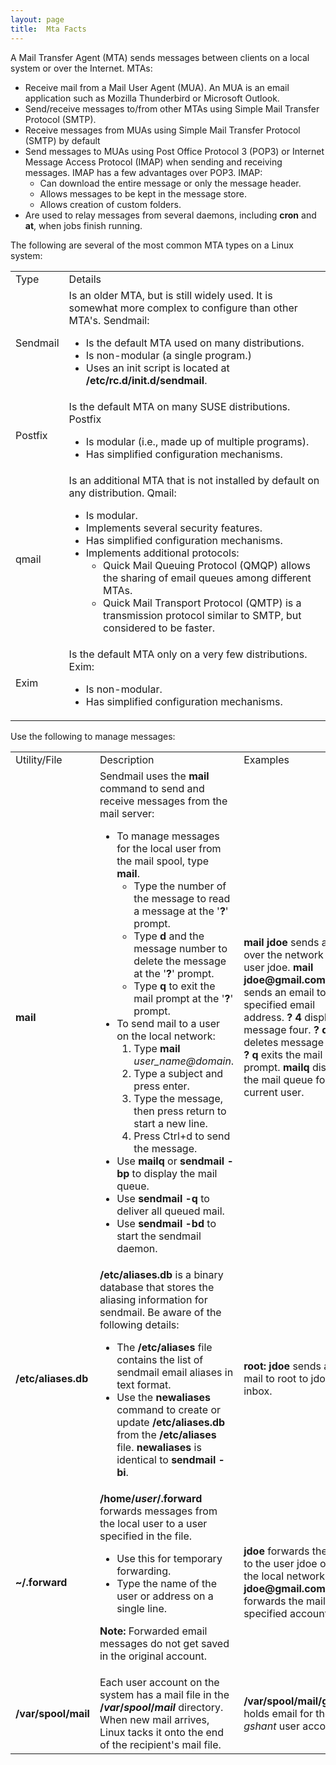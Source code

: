 ```yaml
---
layout: page
title:  Mta Facts
---
```


A Mail Transfer Agent (MTA) sends messages between clients on a local system
or over the Internet. MTAs:

  * Receive mail from a Mail User Agent (MUA). An MUA is an email application such as Mozilla Thunderbird or Microsoft Outlook.
  * Send/receive messages to/from other MTAs using Simple Mail Transfer Protocol (SMTP).
  * Receive messages from MUAs using Simple Mail Transfer Protocol (SMTP) by default
  * Send messages to MUAs using Post Office Protocol 3 (POP3) or Internet Message Access Protocol (IMAP) when sending and receiving messages. IMAP has a few advantages over POP3. IMAP:
    * Can download the entire message or only the message header.
    * Allows messages to be kept in the message store.
    * Allows creation of custom folders.
  * Are used to relay messages from several daemons, including **cron** and **at**, when jobs finish running.

The following are several of the most common MTA types on a Linux system:

<table>

<tr> <td>Type</td> <td>Details</td>

</tr>

<tr> <td>Sendmail</td> <td> Is an older MTA, but is still widely used. It is
somewhat more complex to configure than other MTA's. Sendmail:

<ul>

<li>Is the default MTA used on many distributions.

</li>

<li>Is non-modular (a single program.)

</li>

<li>Uses an init script is located at <b>/etc/rc.d/init.d/sendmail</b>.

</li>

</ul> </td>

</tr>

<tr> <td>Postfix </td> <td> Is the default MTA on many SUSE distributions.
Postfix

<ul>

<li>Is modular (i.e., made up of multiple programs).

</li>

<li>Has simplified configuration mechanisms.

</li>

</ul></td>

</tr>

<tr> <td>qmail </td> <td> Is an additional MTA that is not installed by
default on any distribution. Qmail:

<ul>

<li>Is modular.

</li>

<li>Implements several security features.

</li>

<li>Has simplified configuration mechanisms.

</li>

<li>Implements additional protocols:

<ul>

<li>Quick Mail Queuing Protocol (QMQP) allows the sharing of email queues
among different MTAs.

</li>

<li>Quick Mail Transport Protocol (QMTP) is a transmission protocol similar to
SMTP, but considered to be faster.

</li>

</ul>

</li>

</ul> </td>

</tr>

<tr> <td>Exim </td> <td> Is the default MTA only on a very few distributions.
Exim:

<ul>

<li>Is non-modular.

</li>

<li>Has simplified configuration mechanisms.

</li>

</ul> </td>

</tr> </table>

Use the following to manage messages:

<table>

<tr> <td>Utility/File</td> <td>Description</td> <td>Examples</td>

</tr>

<tr> <td><b>mail</b></td> <td>Sendmail uses the <b>mail</b> command to send
and receive messages from the mail server:

<ul>

<li>To manage messages for the local user from the mail spool, type
<b>mail</b>.

<ul>

<li>Type the number of the message to read a message at the '<b>?</b>' prompt.

</li>

<li>Type <b>d </b>and the message number to delete the message at the
'<b>?</b>' prompt.

</li>

<li>Type <b>q</b> to exit the mail prompt at the '<b>?</b>' prompt.

</li>

</ul>

</li>

<li>To send mail to a user on the local network:

<ol>

<li>Type <b>mail</b> <i>user_name@domain</i>.

</li>

<li>Type a subject and press enter.

</li>

<li>Type the message, then press return to start a new line.

</li>

<li>Press Ctrl+d to send the message.

</li>

</ol>

</li>

<li>Use <b>mailq</b> or <b>sendmail -bp </b>to display the mail queue.

</li>

<li>Use <b>sendmail -q</b> to deliver all queued mail.

</li>

<li>Use <b>sendmail -bd</b> to start the sendmail daemon.

</li>

</ul></td> <td> <b>mail jdoe</b> sends a mail over the network to the user
jdoe.  
<b>mail</b> <b>jdoe@gmail.com </b>sends an email to the specified email
address. <b>  
? 4 </b>displays message four.  
<b>? d4</b> deletes message four.  
<b>? q</b> exits the mail prompt.  
<b>mailq</b> displays the mail queue for the current user.</td>

</tr>

<tr> <td><b>/etc/aliases.db</b></td> <td><b>/etc/aliases.db</b> is a binary
database that stores the aliasing information for sendmail. Be aware of the
following details:

<ul>

<li>The<b> /etc/aliases </b>file contains the list of sendmail email aliases
in text format.

</li>

<li>Use the <b>newaliases</b> command to create or update
<b>/etc/aliases.db</b> from the<b> /etc/aliases </b>file. <b>newaliases</b> is
identical to <b> sendmail -bi</b>.

</li>

</ul> </td> <td><b>root:     jdoe</b> sends all mail to root to jdoe's
inbox.</td>

</tr>

<tr> <td><b>~/.forward</b></td> <td><b>/home/<i>user</i>/.forward</b> forwards
messages from the local user to a user specified in the file.

<ul>

<li>Use this for temporary forwarding.

</li>

<li>Type the name of the user or address on a single line.

</li>

</ul>

<b>Note:</b> Forwarded email messages do not get saved in the original
account.

</td> <td><b>jdoe </b>forwards the mail to the user jdoe over the local
network.  
<b>jdoe@gmail.com</b> forwards the mail to the specified account.</td>

</tr>

<tr> <td><b>/var/spool/mail</b></td> <td> Each user account on the system has
a mail file in the<b> /<em>var</em>/<em>spool</em>/<em>mail</em></b>
directory. When new mail arrives, Linux tacks it onto the end of the
recipient's mail file. </td> <td><b>/var/spool/mail/gshant </b>holds email for
the <i>gshant</i> user account.</td>

</tr> </table>

